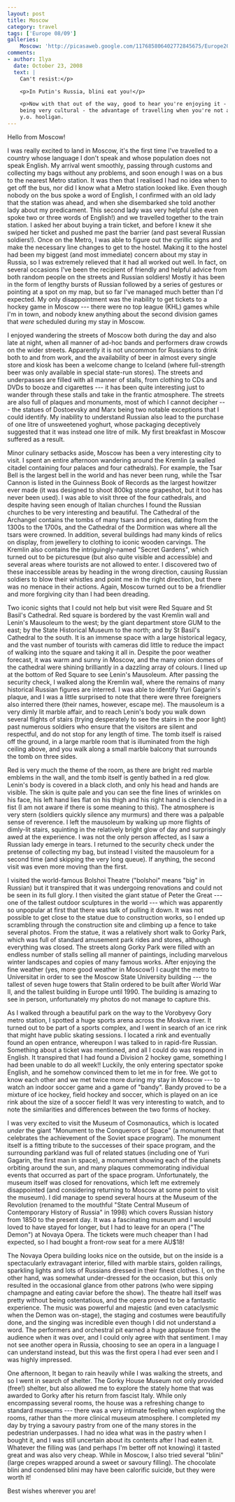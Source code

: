 ```yaml
---
layout: post
title: Moscow
category: travel
tags: ['Europe 08/09']
galleries:
    Moscow: 'http://picasaweb.google.com/117685806402772845675/Europe20082009Moscow?authkey=Gv1sRgCPaQ387wjLGZzgE'
comments:
- author: Ilya
  date: October 23, 2008
  text: |
    Can't resist:</p>

    <p>In Putin's Russia, blini eat you!</p>

    <p>Now with that out of the way, good to hear you're enjoying it - you're
    being very cultural - the advantage of travelling when you're not an 18
    y.o. hooligan.
---
```


Hello from Moscow!

I was really excited to land in Moscow, it's the first time I've travelled to
a country whose language I don't speak and whose population does not speak
English.
My arrival went smoothly, passing through customs and collecting my bags
without any problems, and soon enough I was on a bus to the nearest Metro
station.
It was then that I realised I had no idea when to get off the bus, nor did I
know what a Metro station looked like.
Even though nobody on the bus spoke a word of English, I confirmed with an
old lady that the station was ahead, and when she disembarked she told another
lady about my predicament.
This second lady was very helpful (she even spoke two or three words of
English!) and we travelled together to the train station.
I asked her about buying a train ticket, and before I knew it she swiped her
ticket and pushed me past the barrier (and past several Russian soldiers!).
Once on the Metro, I was able to figure out the cyrillic signs and make the
necessary line changes to get to the hostel.
Making it to the hostel had been my biggest (and most immediate) concern
about my stay in Russia, so I was extremely relieved that it had all worked
out well.
In fact, on several occasions I've been the recipient of friendly and helpful
advice from both random people on the streets and Russian soldiers!
Mostly it has been in the form of lengthy bursts of Russian followed by a
series of gestures or pointing at a spot on my map, but so far I've managed
much better than I'd expected.
My only disappointment was the inability to get tickets to a hockey game in
Moscow --- there were no top league (KHL) games while I'm in town, and nobody
knew anything about the second division games that *were* scheduled during my
stay in Moscow.

I enjoyed wandering the streets of Moscow both during the day and also late at
night, when all manner of ad-hoc bands and performers draw crowds on the wider
streets.
Apparently it is not uncommon for Russians to drink both to and from work,
and the availability of beer in almost every single store and kiosk has been a
welcome change to Iceland (where full-strength beer was only available in
special state-run stores).
The streets and underpasses are filled with all manner of stalls, from
clothing to CDs and DVDs to booze and cigarettes --- it has been quite
interesting just to wander through these stalls and take in the frantic
atmosphere.
The streets are also full of plaques and monuments, most of which I cannot
decipher --- the statues of Dostoevsky and Marx being two notable exceptions
that I could identify.
My inability to understand Russian also lead to the purchase of one litre of
unsweetened yoghurt, whose packaging deceptively suggested that it was instead
one litre of milk.
My first breakfast in Moscow suffered as a result.

Minor culinary setbacks aside, Moscow has been a very interesting city to
visit.
I spent an entire afternoon wandering around the Kremlin (a walled citadel
containing four palaces and four cathedrals).
For example, the Tsar Bell is the largest bell in the world and has never
been rung, while the Tsar Cannon is listed in the Guinness Book of Records as
the largest howitzer ever made (it was designed to shoot 800kg stone
grapeshot, but it too has never been used).
I was able to visit three of the four cathedrals, and despite having seen
enough of Italian churches I found the Russian churches to be very interesting
and beautiful.
The Cathedral of the Archangel contains the tombs of many tsars and princes,
dating from the 1300s to the 1700s, and the Cathedral of the Dormition was
where all the tsars were crowned.
In addition, several buildings had many kinds of relics on display, from
jewellery to clothing to iconic wooden carvings.
The Kremlin also contains the intriguingly-named "Secret Gardens", which
turned out to be picturesque (but also quite visible and accessible) and
several areas where tourists are not allowed to enter.
I discovered two of these inaccessible areas by heading in the wrong
direction, causing Russian soldiers to blow their whistles and point me in the
right direction, but there was no menace in their actions.
Again, Moscow turned out to be a friendlier and more forgiving city than I
had been dreading.

Two iconic sights that I could not help but visit were Red Square and St
Basil's Cathedral.
Red square is bordered by the vast Kremlin wall and Lenin's Mausoleum to the
west; by the giant department store GUM to the east; by the State Historical
Museum to the north; and by St Basil's Cathedral to the south.
It is an immense space with a large historical legacy, and the vast number of
tourists with cameras did little to reduce the impact of walking into the
square and taking it all in.
Despite the poor weather forecast, it was warm and sunny in Moscow, and the
many onion domes of the cathedral were shining brilliantly in a dazzling array
of colours.
I lined up at the bottom of Red Square to see Lenin's Mausoleum.
After passing the security check, I walked along the Kremlin wall, where the
remains of many historical Russian figures are interred.
I was able to identify Yuri Gagarin's plaque, and I was a little surprised to
note that there were three foreigners also interred there (their names,
however, escape me).
The mausoleum is a very dimly lit marble affair, and to reach Lenin's body
you walk down several flights of stairs (trying desperately to see the stairs
in the poor light) past numerous soldiers who ensure that the visitors are
silent and respectful, and do not stop for any length of time.
The tomb itself is raised off the ground, in a large marble room that is
illuminated from the high ceiling above, and you walk along a small marble
balcony that surrounds the tomb on three sides.

Red is very much the theme of the room, as there are bright red marble emblems
in the wall, and the tomb itself is gently bathed in a red glow.
Lenin's body is covered in a black cloth, and only his head and hands are
visible.
The skin is quite pale and you can see the fine lines of wrinkles on his face,
his left hand lies flat on his thigh and his right hand is clenched in a fist
(I am not aware if there is some meaning to this).
The atmosphere is very stern (soldiers quickly silence any murmurs) and there
was a palpable sense of reverence.
I left the mausoleum by walking up more flights of dimly-lit stairs,
squinting in the relatively bright glow of day and surprisingly awed at the
experience.
I was not the only person affected, as I saw a Russian lady emerge in tears.
I returned to the security check under the pretense of collecting my bag, but
instead I visited the mausoleum for a second time (and skipping the very long
queue).
If anything, the second visit was even more moving than the first.

I visited the world-famous Bolshoi Theatre ("bolshoi" means "big" in Russian)
but it transpired that it was undergoing renovations and could not be seen in
its full glory.
I then visited the giant statue of Peter the Great --- one of the tallest
outdoor sculptures in the world --- which was apparently so unpopular at first
that there was talk of pulling it down.
It was not possible to get close to the statue due to construction works, so
I ended up scrambling through the construction site and climbing up a fence to
take several photos.
From the statue, it was a relatively short walk to Gorky Park, which was full
of standard amusement park rides and stores, although everything was closed.
The streets along Gorky Park were filled with an endless number of stalls
selling all manner of paintings, including marvelous winter landscapes and
copies of many famous works.
After enjoying the fine weather (yes, more good weather in Moscow!)
I caught the metro to Universitat in order to see the Moscow State University
building --- the tallest of seven huge towers that Stalin ordered to be built
after World War II, and the tallest building in Europe until 1990.
The building is amazing to see in person, unfortunately my photos do not
manage to capture this.

As I walked through a beautiful park on the way to the Vorobyevy Gory metro
station, I spotted a huge sports arena across the Moskva river.
It turned out to be part of a sports complex, and I went in search of an ice
rink that might have public skating sessions.
I located a rink and eventually found an open entrance, whereupon I was
talked to in rapid-fire Russian.
Something about a ticket was mentioned, and all I could do was respond in
English.
It transpired that I had found a Division 2 hockey game, something I had been
unable to do all week!!
Luckily, the only entering spectator spoke English, and he somehow convinced
them to let me in for free.
We got to know each other and we met twice more during my stay in Moscow ---
to watch an indoor soccer game and a game of "bandy".
Bandy proved to be a mixture of ice hockey, field hockey and soccer, which is
played on an ice rink about the size of a soccer field!
It was very interesting to watch, and to note the similarities and
differences between the two forms of hockey.

I was very excited to visit the Museum of Cosmonautics, which is located
*under* the giant "Monument to the Conquerors of Space" (a monument that
celebrates the achievement of the Soviet space program).
The monument itself is a fitting tribute to the successes of their space
program, and the surrounding parkland was full of related statues (including
one of Yuri Gagarin, the first man in space), a monument showing each of the
planets orbiting around the sun, and many plaques commemorating individual
events that occurred as part of the space program.
Unfortunately, the museum itself was closed for renovations, which left me
extremely disappointed (and considering returning to Moscow at some point to
visit the museum).
I did manage to spend several hours at the Museum of the Revolution (renamed
to the mouthful "State Central Museum of Contemporary History of Russia" in
1998) which covers Russian history from 1850 to the present day.
It was a fascinating museum and I would loved to have stayed for longer, but I
had to leave for an opera ("The Demon") at Novaya Opera.
The tickets were much cheaper than I had expected, so I had bought a
front-row seat for a mere AU$18!

The Novaya Opera building looks nice on the outside, but on the inside is a
spectacularly extravagant interior, filled with marble stairs, golden
railings, sparkling lights and lots of Russians dressed in their finest
clothes.
I, on the other hand, was somewhat under-dressed for the occasion, but this
only resulted in the occasional glance from other patrons (who were sipping
champagne and eating caviar before the show).
The theatre hall itself was pretty without being ostentatious, and the opera
proved to be a fantastic experience.
The music was powerful and majestic (and even cataclysmic when the Demon was
on-stage), the staging and costumes were beautifully done, and the singing was
incredible even though I did not understand a word.
The performers and orchestral pit earned a huge applause from the audience
when it was over, and I could only agree with that sentiment.
I may not see another opera in Russia, choosing to see an opera in a language
I can understand instead, but this was the first opera I had ever seen and I
was highly impressed.

One afternoon, It began to rain heavily while I was walking the streets, and
so I went in search of shelter.
The Gorky House Museum not only provided (free!) shelter, but also allowed me
to explore the stately home that was awarded to Gorky after his return from
fascist Italy.
While only encompassing several rooms, the house was a refreshing change to
standard museums --- there was a very intimate feeling when exploring the
rooms, rather than the more clinical museum atmosphere.
I completed my day by trying a savoury pastry from one of the many stores in
the pedestrian underpasses.
I had no idea what was in the pastry when I bought it, and I was still
uncertain about its contents after I had eaten it.
Whatever the filling was (and perhaps I'm better off not knowing) it tasted
great and was also very cheap.
While in Moscow, I also tried several "blini" (large crepes wrapped around a
sweet or savoury filling).
The chocolate blini and condensed blini may have been calorific suicide, but
they were worth it!

Best wishes wherever you are!
